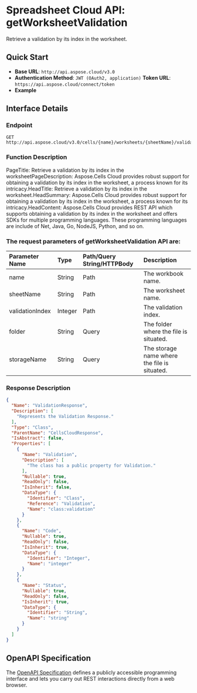 
# **Spreadsheet Cloud API: getWorksheetValidation**

Retrieve a validation by its index in the worksheet. 


## **Quick Start**

- **Base URL**: `http://api.aspose.cloud/v3.0`
- **Authentication Method**: `JWT (OAuth2, application)`  **Token URL**: `https://api.aspose.cloud/connect/token`
- **Example** 

## **Interface Details**

### **Endpoint** 

```
GET http://api.aspose.cloud/v3.0/cells/{name}/worksheets/{sheetName}/validations/{validationIndex}
```
### **Function Description**
PageTitle: Retrieve a validation by its index in the worksheetPageDescription: Aspose.Cells Cloud provides robust support for obtaining a validation by its index in the worksheet, a process known for its intricacy.HeadTitle: Retrieve a validation by its index in the worksheet.HeadSummary: Aspose.Cells Cloud provides robust support for obtaining a validation by its index in the worksheet, a process known for its intricacy.HeadContent: Aspose.Cells Cloud provides REST API which supports obtaining a validation by its index in the worksheet and offers SDKs for multiple programming languages. These programming languages are include of Net, Java, Go, NodeJS, Python, and so on.

### The request parameters of **getWorksheetValidation** API are: 

| Parameter Name | Type | Path/Query String/HTTPBody | Description | 
| :- | :- | :- |:- | 
|name|String|Path|The workbook name.|
|sheetName|String|Path|The worksheet name.|
|validationIndex|Integer|Path|The validation index.|
|folder|String|Query|The folder where the file is situated.|
|storageName|String|Query|The storage name where the file is situated.|

### **Response Description**
```json
{
  "Name": "ValidationResponse",
  "Description": [
    "Represents the Validation Response."
  ],
  "Type": "Class",
  "ParentName": "CellsCloudResponse",
  "IsAbstract": false,
  "Properties": [
    {
      "Name": "Validation",
      "Description": [
        "The class has a public property for Validation."
      ],
      "Nullable": true,
      "ReadOnly": false,
      "IsInherit": false,
      "DataType": {
        "Identifier": "Class",
        "Reference": "Validation",
        "Name": "class:validation"
      }
    },
    {
      "Name": "Code",
      "Nullable": true,
      "ReadOnly": false,
      "IsInherit": true,
      "DataType": {
        "Identifier": "Integer",
        "Name": "integer"
      }
    },
    {
      "Name": "Status",
      "Nullable": true,
      "ReadOnly": false,
      "IsInherit": true,
      "DataType": {
        "Identifier": "String",
        "Name": "string"
      }
    }
  ]
}
```


## OpenAPI Specification

The [OpenAPI Specification](https://reference.aspose.cloud/cells/#/WorksheetValidationsController/GetWorksheetValidation) defines a publicly accessible programming interface and lets you carry out REST interactions directly from a web browser.
